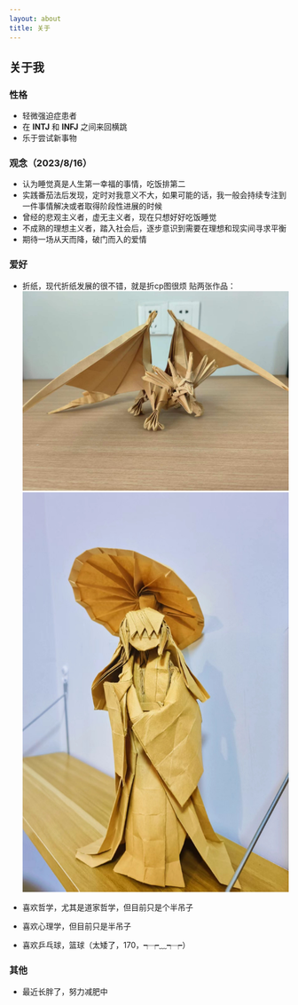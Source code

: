 ```yaml
---
layout: about
title: 关于
---
```


## 关于我

### 性格

- 轻微强迫症患者
- 在 **INTJ** 和 **INFJ** 之间来回横跳
- 乐于尝试新事物

### 观念（2023/8/16）

- 认为睡觉真是人生第一幸福的事情，吃饭排第二
- 实践番茄法后发现，定时对我意义不大，如果可能的话，我一般会持续专注到一件事情解决或者取得阶段性进展的时候
- 曾经的悲观主义者，虚无主义者，现在只想好好吃饭睡觉
- 不成熟的理想主义者，踏入社会后，逐步意识到需要在理想和现实间寻求平衡
- 期待一场从天而降，破门而入的爱情

### 爱好

- 折纸，现代折纸发展的很不错，就是折cp图很烦
贴两张作品：
![图 0](images/50062cdf092b5a9b941f9f99abae8acf1c0499a9248cce316761ff56dc75bcf9.png)  
![图 1](images/ff7e9f2a66a1ebdaec10897390ee09cff41be44ab16cdb6753210a035ec7f0db.png)  

- 喜欢哲学，尤其是道家哲学，但目前只是个半吊子
- 喜欢心理学，但目前只是半吊子
- 喜欢乒乓球，篮球（太矮了，170，┭┮﹏┭┮）

### 其他

- 最近长胖了，努力减肥中